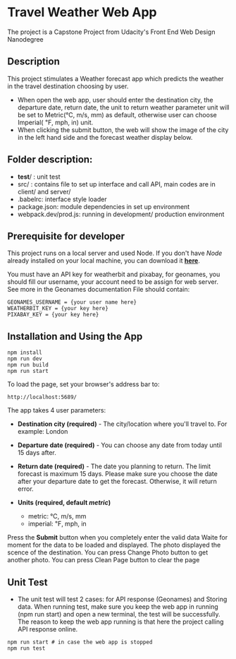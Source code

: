 # Travel Weather Web App
The project is a Capstone Project from Udacity's Front End Web Design Nanodegree

## Description
This project stimulates a Weather forecast app which predicts the weather in the travel destination choosing by user. 
- When open the web app, user should enter the destination city, the departure date, return date, the unit to return weather parameter unit will be set to Metric(℃, m/s, mm) as default, otherwise user can choose Imperial( ℉, mph, in) unit. 
- When clicking the submit button, the web will show the image of the city in the left hand side and the forecast weather display below.

## Folder description:
- __test__/ : unit test
- src/ : contains file to set up interface and call API, main codes are in client/ and server/
- .babelrc: interface style loader
- package.json: module dependencies in set up environment
- webpack.dev/prod.js: running in development/ production environment

## Prerequisite for developer
This project runs on a local server and used Node. If you don't have *Node* already installed on your local machine, you can download it [**here**](https://nodejs.org/en/download/).

You must have an API key for weatherbit and pixabay, for geonames, you should fill our username, your account need to be assign for web server. See more in the Geonames documentation
File should contain:
```
GEONAMES_USERNAME = {your user name here}
WEATHERBIT_KEY = {your key here}
PIXABAY_KEY = {your key here}
```
## Installation and Using the App

```
npm install
npm run dev
npm run build
npm run start
```
To load the page, set your browser's address bar to:
```
http://localhost:5689/
```
The app takes 4 user parameters:

* **Destination city (required)** - The city/location where you'll travel to. For example: London

* **Departure date (required)** - You can choose any date from today until 15 days after.
* **Return date (required)** - The date you planning to return. The limit forecast is maximum 15 days. Please make sure you choose the date after your departure date to get the forecast. Otherwise, it will return error.
* **Units (required, default *metric*)** 
    * metric: ℃, m/s, mm
    * imperial: ℉, mph, in

Press the **Submit** button when you completely enter the valid data
Waite for moment for the data to be loaded and displayed. The photo displayed the scence of the destination. You can press Change Photo button to get another photo. You can press Clean Page button to clear the page
## Unit Test
- The unit test will test 2 cases: for API response (Geonames) and Storing data. When running test, make sure you keep the web app in running (npm run start) and open a new terminal, the test will be successfully. The reason to keep the web app running is that here the project calling API response online.

```
npm run start # in case the web app is stopped
npm run test
```
